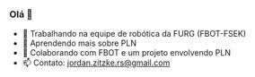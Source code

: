 ### Olá 👋



- 🔭 Trabalhando na equipe de robótica da FURG (FBOT-FSEK)
- 🌱 Aprendendo mais sobre PLN 
- 👯 Colaborando com FBOT e um projeto envolvendo PLN
- 📫 Contato: jordan.zitzke.rs@gmail.com

